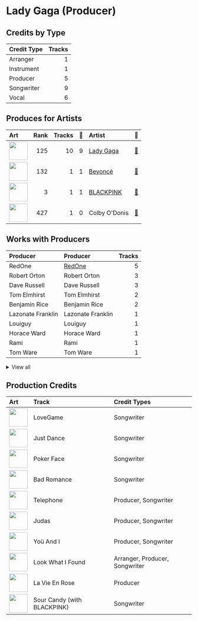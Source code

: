 # Lady Gaga (Producer)

## Credits by Type

| Credit Type | Tracks |
|:---|---:|
| Arranger | 1 |
| Instrument | 1 |
| Producer | 5 |
| Songwriter | 9 |
| Vocal | 6 |

## Produces for Artists

| Art | Rank | Tracks | 💚 | Artist | 🔗 |
|:---|---:|---:|---:|:---|:---|
| <img src="https://i.scdn.co/image/ab6761610000e5eb515dea0684e8e716852e24e0" alt="" width="50" /> | 125 | 10 | 9 | [Lady Gaga](../../artists/lady_gaga/overview.md) | [🔗](https://open.spotify.com/artist/1HY2Jd0NmPuamShAr6KMms) |
| <img src="https://i.scdn.co/image/ab6761610000e5eb247f44069c0bd1781df2f785" alt="" width="50" /> | 132 | 1 | 1 | [Beyoncé](../../artists/beyoncé/overview.md) | [🔗](https://open.spotify.com/artist/6vWDO969PvNqNYHIOW5v0m) |
| <img src="https://i.scdn.co/image/ab6761610000e5ebc9690bc711d04b3d4fd4b87c" alt="" width="50" /> | 3 | 1 | 1 | [BLACKPINK](../../artists/blackpink/overview.md) | [🔗](https://open.spotify.com/artist/41MozSoPIsD1dJM0CLPjZF) |
| <img src="https://i.scdn.co/image/ab6761610000e5eb2c44e078944196a8c1eec256" alt="" width="50" /> | 427 | 1 | 0 | Colby O'Donis | [🔗](https://open.spotify.com/artist/7fObcBw9VM3x7ntWKCYl0z) |

## Works with Producers

| Producer | Producer | Tracks |
|:---|:---|---:|
| RedOne | [RedOne](../redone/overview.md) | 5 |
| Robert Orton | Robert Orton | 3 |
| Dave Russell | Dave Russell | 3 |
| Tom Elmhirst | Tom Elmhirst | 2 |
| Benjamin Rice | Benjamin Rice | 2 |
| Lazonate Franklin | Lazonate Franklin | 1 |
| Louiguy | Louiguy | 1 |
| Horace Ward | Horace Ward | 1 |
| Rami | Rami | 1 |
| Tom Ware | Tom Ware | 1 |


<details>
<summary>View all</summary>

| Producer | Producer | Tracks |
|:---|:---|---:|
| Brian Newman | Brian Newman | 1 |
| Nick Monson | Nick Monson | 1 |
| Madison Love | Madison Love | 1 |
| BloodPop® | BloodPop® (BloodPop) | 1 |
| BURNS | BURNS | 1 |
| Dae Bennett | Dae Bennett | 1 |
| DJ White Shadow | DJ White Shadow | 1 |
| Paul Foley | Paul Foley | 1 |
| Beyoncé | [Beyoncé (Beyoncé)](../beyoncé_(beyoncé)/overview.md) | 1 |
| LaShawn Daniels | LaShawn Daniels | 1 |
| Hisashi Mizoguchi | Hisashi Mizoguchi | 1 |
| Robert John "Mutt" Lange | Robert John "Mutt" Lange | 1 |
| Rodney Jerkins | Rodney Jerkins | 1 |
| Édith Piaf | Édith Piaf (Piaf, Édith) | 1 |
| Mike "Handz" Donaldson | Mike "Handz" Donaldson | 1 |
| Lukas Nelson | Lukas Nelson | 1 |
| Trevor Muzzy | Trevor Muzzy | 1 |
| Mark Nilan, Jr. | Mark Nilan, Jr. | 1 |
| Aaron Raitiere | Aaron Raitiere | 1 |
| Mark "Spike" Stent | [Mark "Spike" Stent](../mark__spike__stent/overview.md) | 1 |
| Akon | Akon | 1 |
| Olle Romo | Olle Romo | 1 |

</details>


## Production Credits

| Art | Track | Credit Types |
|:---|:---|:---|
| <img src="https://i.scdn.co/image/ab67616d0000b273631810af03785dbad83f5c81" alt="" width="50" /> | LoveGame | Songwriter |
| <img src="https://i.scdn.co/image/ab67616d0000b273631810af03785dbad83f5c81" alt="" width="50" /> | Just Dance | Songwriter |
| <img src="https://i.scdn.co/image/ab67616d0000b273631810af03785dbad83f5c81" alt="" width="50" /> | Poker Face | Songwriter |
| <img src="https://i.scdn.co/image/ab67616d0000b2735c9890c0456a3719eeecd8aa" alt="" width="50" /> | Bad Romance | Songwriter |
| <img src="https://i.scdn.co/image/ab67616d0000b2735c9890c0456a3719eeecd8aa" alt="" width="50" /> | Telephone | Producer, Songwriter |
| <img src="https://i.scdn.co/image/ab67616d0000b2734ba15b951a5cff36133ca5bd" alt="" width="50" /> | Judas | Producer, Songwriter |
| <img src="https://i.scdn.co/image/ab67616d0000b2734ba15b951a5cff36133ca5bd" alt="" width="50" /> | Yoü And I | Producer, Songwriter |
| <img src="https://i.scdn.co/image/ab67616d0000b273e2d156fdc691f57900134342" alt="" width="50" /> | Look What I Found | Arranger, Producer, Songwriter |
| <img src="https://i.scdn.co/image/ab67616d0000b273e2d156fdc691f57900134342" alt="" width="50" /> | La Vie En Rose | Producer |
| <img src="https://i.scdn.co/image/ab67616d0000b2736040effba89b9b00a6f6743a" alt="" width="50" /> | Sour Candy (with BLACKPINK) | Songwriter |